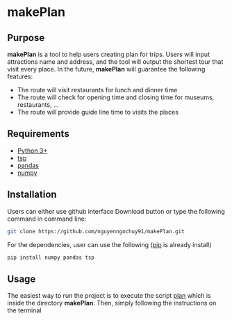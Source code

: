 # makePlan
## Purpose

**makePlan** is a tool to help users creating plan for trips. Users will input attractions name and address,
and the tool will output the shortest tour that visit every place. In the future,
**makePlan** will guarantee the following features:
* The route will visit restaurants for lunch and dinner time
* The route will check for opening time and closing time for museums, restaurants, ...
* The route will provide guide line time to visits the places

## Requirements
* [Python 3+](https://www.python.org/download/releases/3.0/)
* [tsp](https://pypi.org/project/tsp/)
* [pandas](https://pypi.org/project/pandas/)
* [numpy](https://pypi.org/project/numpy/)
## Installation
Users can either use github interface Download button or type the following command in command line:
```bash
git clone https://github.com/nguyenngochuy91/makePlan.git
```

For the dependencies, user can use the following ([pip](https://pip.pypa.io/en/stable/installing/) is already install)
```bash
pip install numpy pandas tsp
```

## Usage

The easiest way to run the project is to execute the script [plan](https://github.com/nguyenngochuy91/makePlan/blob/master/plan.py)
 which is inside the directory **makePlan**. Then, simply following the instructions on the terminal

